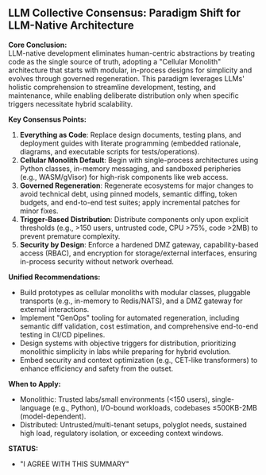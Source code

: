 ## LLM Collective Consensus: Paradigm Shift for LLM-Native Architecture

**Core Conclusion:**  
LLM-native development eliminates human-centric abstractions by treating code as the single source of truth, adopting a "Cellular Monolith" architecture that starts with modular, in-process designs for simplicity and evolves through governed regeneration. This paradigm leverages LLMs' holistic comprehension to streamline development, testing, and maintenance, while enabling deliberate distribution only when specific triggers necessitate hybrid scalability.

**Key Consensus Points:**  
1. **Everything as Code**: Replace design documents, testing plans, and deployment guides with literate programming (embedded rationale, diagrams, and executable scripts for tests/operations).  
2. **Cellular Monolith Default**: Begin with single-process architectures using Python classes, in-memory messaging, and sandboxed peripheries (e.g., WASM/gVisor) for high-risk components like web access.  
3. **Governed Regeneration**: Regenerate ecosystems for major changes to avoid technical debt, using pinned models, semantic diffing, token budgets, and end-to-end test suites; apply incremental patches for minor fixes.  
4. **Trigger-Based Distribution**: Distribute components only upon explicit thresholds (e.g., >150 users, untrusted code, CPU >75%, code >2MB) to prevent premature complexity.  
5. **Security by Design**: Enforce a hardened DMZ gateway, capability-based access (RBAC), and encryption for storage/external interfaces, ensuring in-process security without network overhead.

**Unified Recommendations:**  
- Build prototypes as cellular monoliths with modular classes, pluggable transports (e.g., in-memory to Redis/NATS), and a DMZ gateway for external interactions.  
- Implement "GenOps" tooling for automated regeneration, including semantic diff validation, cost estimation, and comprehensive end-to-end testing in CI/CD pipelines.  
- Design systems with objective triggers for distribution, prioritizing monolithic simplicity in labs while preparing for hybrid evolution.  
- Embed security and context optimization (e.g., CET-like transformers) to enhance efficiency and safety from the outset.

**When to Apply:**  
- Monolithic: Trusted labs/small environments (<150 users), single-language (e.g., Python), I/O-bound workloads, codebases ≤500KB-2MB (model-dependent).  
- Distributed: Untrusted/multi-tenant setups, polyglot needs, sustained high load, regulatory isolation, or exceeding context windows.

**STATUS:**  
- "I AGREE WITH THIS SUMMARY"
